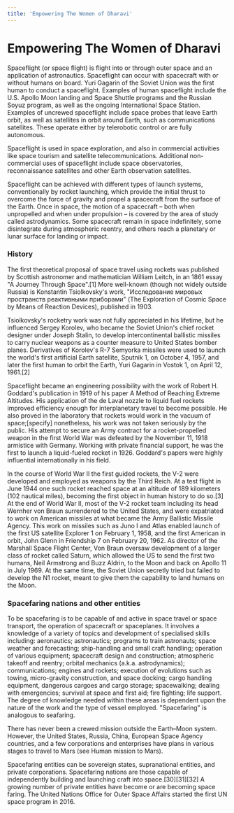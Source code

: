 ```yaml
---
title: 'Empowering The Women of Dharavi'
---
```


# Empowering The Women of Dharavi

Spaceflight (or space flight) is flight into or through outer space and an application of astronautics. Spaceflight can occur with spacecraft with or without humans on board. Yuri Gagarin of the Soviet Union was the first human to conduct a spaceflight. Examples of human spaceflight include the U.S. Apollo Moon landing and Space Shuttle programs and the Russian Soyuz program, as well as the ongoing International Space Station. Examples of uncrewed spaceflight include space probes that leave Earth orbit, as well as satellites in orbit around Earth, such as communications satellites. These operate either by telerobotic control or are fully autonomous.

Spaceflight is used in space exploration, and also in commercial activities like space tourism and satellite telecommunications. Additional non-commercial uses of spaceflight include space observatories, reconnaissance satellites and other Earth observation satellites.

Spaceflight can be achieved with different types of launch systems, conventionally by rocket launching, which provide the initial thrust to overcome the force of gravity and propel a spacecraft from the surface of the Earth. Once in space, the motion of a spacecraft – both when unpropelled and when under propulsion – is covered by the area of study called astrodynamics. Some spacecraft remain in space indefinitely, some disintegrate during atmospheric reentry, and others reach a planetary or lunar surface for landing or impact.

### History

The first theoretical proposal of space travel using rockets was published by Scottish astronomer and mathematician William Leitch, in an 1861 essay "A Journey Through Space".[1] More well-known (though not widely outside Russia) is Konstantin Tsiolkovsky's work, "Исследование мировых пространств реактивными приборами" (The Exploration of Cosmic Space by Means of Reaction Devices), published in 1903.

Tsiolkovsky's rocketry work was not fully appreciated in his lifetime, but he influenced Sergey Korolev, who became the Soviet Union's chief rocket designer under Joseph Stalin, to develop intercontinental ballistic missiles to carry nuclear weapons as a counter measure to United States bomber planes. Derivatives of Korolev's R-7 Semyorka missiles were used to launch the world's first artificial Earth satellite, Sputnik 1, on October 4, 1957, and later the first human to orbit the Earth, Yuri Gagarin in Vostok 1, on April 12, 1961.[2]

Spaceflight became an engineering possibility with the work of Robert H. Goddard's publication in 1919 of his paper A Method of Reaching Extreme Altitudes. His application of the de Laval nozzle to liquid fuel rockets improved efficiency enough for interplanetary travel to become possible. He also proved in the laboratory that rockets would work in the vacuum of space;[specify] nonetheless, his work was not taken seriously by the public. His attempt to secure an Army contract for a rocket-propelled weapon in the first World War was defeated by the November 11, 1918 armistice with Germany. Working with private financial support, he was the first to launch a liquid-fueled rocket in 1926. Goddard's papers were highly influential internationally in his field.

In the course of World War II the first guided rockets, the V-2 were developed and employed as weapons by the Third Reich. At a test flight in June 1944 one such rocket reached space at an altitude of 189 kilometers (102 nautical miles), becoming the first object in human history to do so.[3] At the end of World War II, most of the V-2 rocket team including its head Wernher von Braun surrendered to the United States, and were expatriated to work on American missiles at what became the Army Ballistic Missile Agency. This work on missiles such as Juno I and Atlas enabled launch of the first US satellite Explorer 1 on February 1, 1958, and the first American in orbit, John Glenn in Friendship 7 on February 20, 1962. As director of the Marshall Space Flight Center, Von Braun oversaw development of a larger class of rocket called Saturn, which allowed the US to send the first two humans, Neil Armstrong and Buzz Aldrin, to the Moon and back on Apollo 11 in July 1969. At the same time, the Soviet Union secretly tried but failed to develop the N1 rocket, meant to give them the capability to land humans on the Moon.

### Spacefaring nations and other entities

To be spacefaring is to be capable of and active in space travel or space transport, the operation of spacecraft or spaceplanes. It involves a knowledge of a variety of topics and development of specialised skills including: aeronautics; astronautics; programs to train astronauts; space weather and forecasting; ship-handling and small craft handling; operation of various equipment; spacecraft design and construction; atmospheric takeoff and reentry; orbital mechanics (a.k.a. astrodynamics); communications; engines and rockets; execution of evolutions such as towing, micro-gravity construction, and space docking; cargo handling equipment, dangerous cargoes and cargo storage; spacewalking; dealing with emergencies; survival at space and first aid; fire fighting; life support. The degree of knowledge needed within these areas is dependent upon the nature of the work and the type of vessel employed. "Spacefaring" is analogous to seafaring.

There has never been a crewed mission outside the Earth–Moon system. However, the United States, Russia, China, European Space Agency countries, and a few corporations and enterprises have plans in various stages to travel to Mars (see Human mission to Mars).

Spacefaring entities can be sovereign states, supranational entities, and private corporations. Spacefaring nations are those capable of independently building and launching craft into space.[30][31][32] A growing number of private entities have become or are becoming space faring. The United Nations Office for Outer Space Affairs started the first UN space program in 2016.

